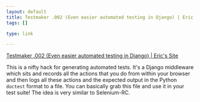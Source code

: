 ```yaml
--- 
layout: default
title: Testmaker .002 (Even easier automated testing in Django) | Eric's Site
tags: []

type: link

---
```

<a href="http://ericholscher.com/blog/2008/jul/26/testmaker-002-even-easier-automated-testing-django/">Testmaker .002 (Even easier automated testing in Django) | Eric's Site</a>

This is a nifty hack for generating automated tests. It's a Django middleware which sits and records all the actions that you do from within your browser and then logs all these actions and the expected output in the Python `doctest` format to a file. You can basically grab this file and use it in your test suite! The idea is very similar to Selenium-RC.
